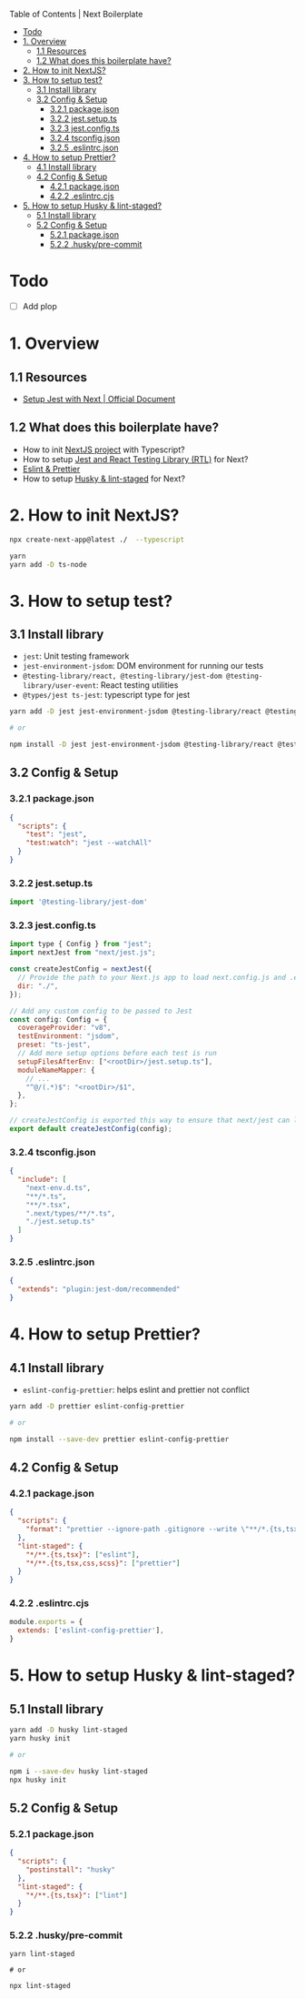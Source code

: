 Table of Contents | Next Boilerplate

- [Todo](#todo)
- [1. Overview](#1-overview)
  - [1.1 Resources](#11-resources)
  - [1.2 What does this boilerplate have?](#12-what-does-this-boilerplate-have)
- [2. How to init NextJS?](#2-how-to-init-nextjs)
- [3. How to setup test?](#3-how-to-setup-test)
  - [3.1 Install library](#31-install-library)
  - [3.2 Config \& Setup](#32-config--setup)
    - [3.2.1 package.json](#321-packagejson)
    - [3.2.2 jest.setup.ts](#322-jestsetupts)
    - [3.2.3 jest.config.ts](#323-jestconfigts)
    - [3.2.4 tsconfig.json](#324-tsconfigjson)
    - [3.2.5 .eslintrc.json](#325-eslintrcjson)
- [4. How to setup Prettier?](#4-how-to-setup-prettier)
  - [4.1 Install library](#41-install-library)
  - [4.2 Config \& Setup](#42-config--setup)
    - [4.2.1 package.json](#421-packagejson)
    - [4.2.2 .eslintrc.cjs](#422-eslintrccjs)
- [5. How to setup Husky \& lint-staged?](#5-how-to-setup-husky--lint-staged)
  - [5.1 Install library](#51-install-library)
  - [5.2 Config \& Setup](#52-config--setup)
    - [5.2.1 package.json](#521-packagejson)
    - [5.2.2 .husky/pre-commit](#522-huskypre-commit)

# Todo

- [ ] Add plop

# 1. Overview

## 1.1 Resources

- [Setup Jest with Next | Official Document](https://nextjs.org/docs/pages/building-your-application/testing/jest)

## 1.2 What does this boilerplate have?

- How to init [NextJS project](#2-how-to-init-nextjs) with Typescript?
- How to setup [Jest and React Testing Library (RTL)](#3-how-to-setup-test) for Next?
- [Eslint & Prettier](#4-how-to-setup-prettier)
- How to setup [Husky & lint-staged](#5-how-to-setup-husky--lint-staged) for Next?

# 2. How to init NextJS?

```bash
npx create-next-app@latest ./  --typescript

yarn
yarn add -D ts-node
```

# 3. How to setup test?

## 3.1 Install library

- `jest`: Unit testing framework
- `jest-environment-jsdom`: DOM environment for running our tests
- `@testing-library/react, @testing-library/jest-dom @testing-library/user-event`: React testing utilities
- `@types/jest ts-jest`: typescript type for jest

```bash
yarn add -D jest jest-environment-jsdom @testing-library/react @testing-library/jest-dom @testing-library/user-event @types/jest ts-jest eslint-plugin-jest-dom

# or

npm install -D jest jest-environment-jsdom @testing-library/react @testing-library/jest-dom @testing-library/user-event @types/jest ts-jest eslint-plugin-jest-dom
```

## 3.2 Config & Setup

### 3.2.1 package.json

```json
{
  "scripts": {
    "test": "jest",
    "test:watch": "jest --watchAll"
  }
}
```

### 3.2.2 jest.setup.ts

```js
import '@testing-library/jest-dom'
```

### 3.2.3 jest.config.ts

```js
import type { Config } from "jest";
import nextJest from "next/jest.js";

const createJestConfig = nextJest({
  // Provide the path to your Next.js app to load next.config.js and .env files in your test environment
  dir: "./",
});

// Add any custom config to be passed to Jest
const config: Config = {
  coverageProvider: "v8",
  testEnvironment: "jsdom",
  preset: "ts-jest",
  // Add more setup options before each test is run
  setupFilesAfterEnv: ["<rootDir>/jest.setup.ts"],
  moduleNameMapper: {
    // ...
    "^@/(.*)$": "<rootDir>/$1",
  },
};

// createJestConfig is exported this way to ensure that next/jest can load the Next.js config which is async
export default createJestConfig(config);
```

### 3.2.4 tsconfig.json

```json
{
  "include": [
    "next-env.d.ts",
    "**/*.ts",
    "**/*.tsx",
    ".next/types/**/*.ts",
    "./jest.setup.ts"
  ]
}
```

### 3.2.5 .eslintrc.json

```json
{
  "extends": "plugin:jest-dom/recommended"
}
```

# 4. How to setup Prettier?

## 4.1 Install library

- `eslint-config-prettier`: helps eslint and prettier not conflict

```bash
yarn add -D prettier eslint-config-prettier

# or

npm install --save-dev prettier eslint-config-prettier
```

## 4.2 Config & Setup

### 4.2.1 package.json

```json
{
  "scripts": {
    "format": "prettier --ignore-path .gitignore --write \"**/*.{ts,tsx,css,scss}\""
  },
  "lint-staged": {
    "*/**.{ts,tsx}": ["eslint"],
    "*/**.{ts,tsx,css,scss}": ["prettier"]
  }
}
```

### 4.2.2 .eslintrc.cjs

```js
module.exports = {
  extends: ['eslint-config-prettier'],
}
```

# 5. How to setup Husky & lint-staged?

## 5.1 Install library

```bash
yarn add -D husky lint-staged
yarn husky init

# or

npm i --save-dev husky lint-staged
npx husky init
```

## 5.2 Config & Setup

### 5.2.1 package.json

```json
{
  "scripts": {
    "postinstall": "husky"
  },
  "lint-staged": {
    "*/**.{ts,tsx}": ["lint"]
  }
}
```

### 5.2.2 .husky/pre-commit

```
yarn lint-staged

# or

npx lint-staged
```
